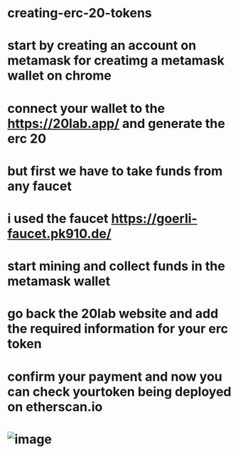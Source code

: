 # creating-erc-20-tokens
# start by creating an account on metamask for creatimg a metamask wallet on chrome
# connect your wallet to the https://20lab.app/ and generate the erc 20
# but first we have to take funds from any faucet 
# i used the  faucet  https://goerli-faucet.pk910.de/ 
# start mining and collect funds in the metamask wallet 
# go back the 20lab website and add the required information for your erc token
# confirm your payment and now you can check yourtoken being deployed on etherscan.io
# ![image](https://github.com/Pragati2004/creating-erc-20-tokens/assets/136255711/2db38d4b-637e-4d47-943e-8562430853d6)

